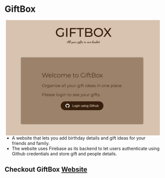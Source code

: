 # GiftBox
<img src="giftBox.png" alt="screen grab of the giftbox website" width="500" align="right">

- A website that lets you add birthday details and gift ideas for your friends and family.
- The website uses Firebase as its backend to let users authenticate using Github credentials and store gift and people details.

## Checkout GiftBox [Website](https://maha0134.github.io/firebase-giftr/dist/)
